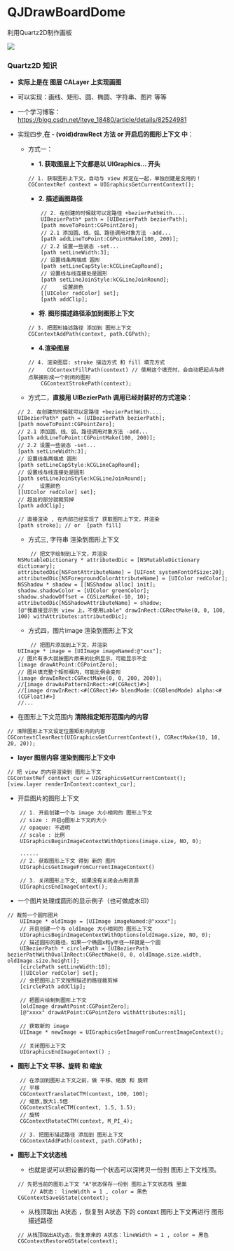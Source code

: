 # QJDrawBoardDome
利用Quartz2D制作画板

![](/画板样图.png)

### Quartz2D 知识
- **实际上是在 图层 CALayer 上实现画图**
- 可以实现：画线、矩形、圆、椭圆、字符串、图片 等等
- 一个学习博客：https://blog.csdn.net/iteye_18480/article/details/82524981

- 实现四步,**在 - (void)drawRect 方法 or 开启后的图形上下文 中**：
    - 方式一：
        - **1. 获取图层上下文都是以 UIGraphics... 开头**
        ``` objc
        // 1. 获取图形上下文，自动与 view 邦定在一起，单独创建是没用的！
        CGContextRef context = UIGraphicsGetCurrentContext();
        ```
        - **2. 描述画图路径**
        ```objc
            // 2. 在创建的时候就可以定路径 +bezierPathWith....
            UIBezierPath* path = [UIBezierPath bezierPath];
            [path moveToPoint:CGPointZero];
            // 2.1 添加圆、线、弧、路径调用对象方法 -add...
            [path addLineToPoint:CGPointMake(100, 200)];
            // 2.2 设置一些装态 -set...
            [path setLineWidth:3];
            // 设置线条两端成 圆形
            [path setLineCapStyle:kCGLineCapRound];
            // 设置线与线连接处是圆形
            [path setLineJoinStyle:kCGLineJoinRound];
            //     设置颜色
            [[UIColor redColor] set];
            [path addClip];
        ```

        - **将. 图形描述路径添加到图形上下文**
        ```objc
        // 3. 把图形描述路径 添加到 图形上下文
        CGContextAddPath(context, path.CGPath);
        ```

        - **4.渲染图层**
        ```objc
        // 4. 渲染图层: stroke 描边方式 和 fill 填充方式
        //    CGContextFillPath(context) // 使用这个填充时，会自动把起点与终点联接形成一个封闭的图形
            CGContextStrokePath(context);
        ```

    - 方式二，**直接用 UIBezierPath 调用已经封装好的方式渲染**：
    ```objc
    // 2. 在创建的时候就可以定路径 +bezierPathWith....
    UIBezierPath* path = [UIBezierPath bezierPath];
    [path moveToPoint:CGPointZero];
    // 2.1 添加圆、线、弧、路径调用对象方法 -add...
    [path addLineToPoint:CGPointMake(100, 200)];
    // 2.2 设置一些装态 -set...
    [path setLineWidth:3];
    // 设置线条两端成 圆形
    [path setLineCapStyle:kCGLineCapRound];
    // 设置线与线连接处是圆形
    [path setLineJoinStyle:kCGLineJoinRound];
    //     设置颜色
    [[UIColor redColor] set];
    // 超出的部分就裁剪掉
    [path addClip];

    // 直接渲染 , 在内部已经实现了 获取图形上下文，并渲染
    [path stroke]; // or  [path fill]
  ```

    - 方式三, 字符串 渲染到图形上下文
    ```objc
        // 把文字绘制到上下文，并渲染
    NSMutableDictionary * attributedDic = [NSMutableDictionary dictionary];
    attributedDic[NSFontAttributeName] = [UIFont systemFontOfSize:20];
    attributedDic[NSForegroundColorAttributeName] = [UIColor redColor];
    NSShadow * shadow = [[NSShadow alloc] init];
    shadow.shadowColor = [UIColor greenColor];
    shadow.shadowOffset = CGSizeMake(-10, 10);
    attributedDic[NSShadowAttributeName] = shadow;
    [@"我直接显示到 view 上，不使用Lable" drawInRect:CGRectMake(0, 0, 100, 100) withAttributes:attributedDic];
    ```

    - 方式四，图片image 渲染到图形上下文
    ```objc
        // 把图片添加到上下文，并渲染
    UIImage * image = [UIImage imageNamed:@"xxx"];
    // 图片有多大就按图片原来的比例显示，可能显示不全
    [image drawAtPoint:CGPointZero];
    // 图片填充整个矩形框内，可能比例会变形
    [image drawInRect:CGRectMake(0, 0, 200, 200)];
    //[image drawAsPatternInRect:<#(CGRect)#>]
    //[image drawInRect:<#(CGRect)#> blendMode:(CGBlendMode) alpha:<#(CGFloat)#>]
    //...

    ```

- 在图形上下文范围内 **清除指定矩形范围内的内容**
```objc
// 清除图形上下文设定位置矩形内的内容
CGContextClearRect(UIGraphicsGetCurrentContext(), CGRectMake(10, 10, 20, 20));
```

- **layer 图层内容 渲染到图形上下文中**
```objc
// 把 view 的内容渲染到 图形上下文
CGContextRef context_cur = UIGraphicsGetCurrentContext();
[view.layer renderInContext:context_cur];
```

- 开启图片的图形上下文
```objc
    // 1. 开启创建一个与 image 大小相同的 图形上下文
    // size : 开启g图形上下文的大小
    // opaque: 不透明
    // scale : 比例
    UIGraphicsBeginImageContextWithOptions(image.size, NO, 0);

    ......
    // 2. 获取图形上下文 得到 新的 图片
    UIGraphicsGetImageFromCurrentImageContext()

    // 3. 关闭图形上下文, 如果没有关闭会占用资源
    UIGraphicsEndImageContext();
```



- 一个图片处理成圆形的显示例子（也可做成水印）
```objc
// 裁剪一个圆形图片
    UIImage * oldImage = [UIImage imageNamed:@"xxxx"];
    // 开启创建一个与 oldImage 大小相同的 图形上下文
    UIGraphicsBeginImageContextWithOptions(oldImage.size, NO, 0);
    // 描述圆形的路径，如果一个椭圆x和y半径一样就是一个圆
    UIBezierPath * circlePath = [UIBezierPath bezierPathWithOvalInRect:CGRectMake(0, 0, oldImage.size.width, oldImage.size.height)];
    [circlePath setLineWidth:10];
    [[UIColor redColor] set];
    // 会把图形上下文按照描述的路径裁剪掉
    [circlePath addClip];

    // 把图片绘制到图形上下文
    [oldImage drawAtPoint:CGPointZero];
    [@"xxxx" drawAtPoint:CGPointZero withAttributes:nil];

    // 获取新的 image
    UIImage * newImage = UIGraphicsGetImageFromCurrentImageContext();

    // 关闭图形上下文
    UIGraphicsEndImageContext() ;
```



- **图形上下文 平移、旋转 和 缩放**
```objc
    // 在添加到图形上下文之前，做 平移、缩放 和 旋转
    // 平移
    CGContextTranslateCTM(context, 100, 100);
    // 缩放,放大1.5倍
    CGContextScaleCTM(context, 1.5, 1.5);
    // 旋转
    CGContextRotateCTM(context, M_PI_4);

    // 3. 把图形描述路径 添加到 图形上下文
    CGContextAddPath(context, path.CGPath);
```

- **图形上下文状态栈**
    - 也就是说可以把设置的每一个状态可以深拷贝一份到 图形上下文栈顶。
    ```objc
    // 先把当前的图形上下文 "A"状态保存一份到 图形上下文状态栈 里面
        // A状态： lineWidth = 1 , color = 黑色
    CGContextSaveGState(context);
    ```

    - 从栈顶取出 A状态 ，恢复到 A状态 下的 context 图形上下文再进行 图形描述路径
    ```objc
    // 从栈顶取出A状y态，恢复原来的 A状态：lineWidth = 1 , color = 黑色
    CGContextRestoreGState(context);
    ```
